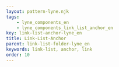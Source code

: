 ```yaml
---
layout: pattern-lyne.njk
tags: 
    - lyne_components_en
    - lyne_components_link_list_anchor_en
key: link-list-anchor-lyne_en
title: Link-List-Anchor
parent: link-list-folder-lyne_en
keywords: link-list, anchor, link
order: 10
---
```

